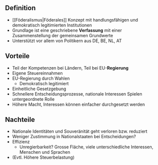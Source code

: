 

Definition
---
- [[Föderalismus|Föderales]] Konzept mit handlungsfähigen und demokratisch legitimierten Institutionen
- Grundlage ist eine geschriebene **Verfassung** mit einer Zusammenstellung der gemeinsamen Grundwerte
- Unterstützt vor allem von Politikern aus DE, BE, NL, AT


Vorteile
---
- Teil der Kompetenzen bei Ländern, Teil bei EU-**Regierung**
- Eigene Steuereinnahmen
- EU-Regierung durch Wahlen
	- Demokratisch legitimiert
- Einheitliche Gesetzgebung
- Schnellere Entscheidungsprozesse, nationale Interessen Spielen untergeordnete Rolle
- Höhere Macht, Interessen können einfacher durchgesetzt werden


Nachteile
---
- Nationale Identitäten und Souveränität geht verloren bzw. reduziert
- Weniger Zustimmung in Nationalstaaten bei Entscheidungen? 
- Effizienz
	- Unregierbarkeit? Grosse Fläche, viele unterschiedliche Interessen, Menschen und Sprachen
- (Evtl. Höhere Steuerbelastung)